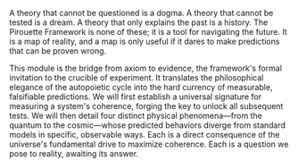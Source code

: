 A theory that cannot be questioned is a dogma. A theory that cannot be tested is a dream. A theory that only explains the past is a history. The Pirouette Framework is none of these; it is a tool for navigating the future. It is a map of reality, and a map is only useful if it dares to make predictions that can be proven wrong.

This module is the bridge from axiom to evidence, the framework's formal invitation to the crucible of experiment. It translates the philosophical elegance of the autopoietic cycle into the hard currency of measurable, falsifiable predictions. We will first establish a universal signature for measuring a system's coherence, forging the key to unlock all subsequent tests. We will then detail four distinct physical phenomena—from the quantum to the cosmic—whose predicted behaviors diverge from standard models in specific, observable ways. Each is a direct consequence of the universe's fundamental drive to maximize coherence. Each is a question we pose to reality, awaiting its answer.